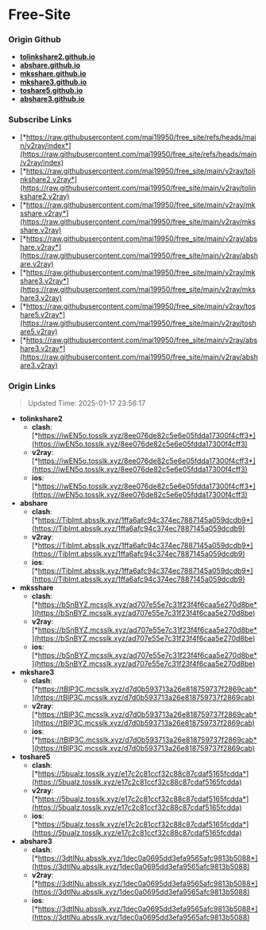 # Free-Site

### Origin Github

- [**tolinkshare2.github.io**](https://github.com/tolinkshare2/tolinkshare2.github.io)
- [**abshare.github.io**](https://github.com/abshare/abshare.github.io)
- [**mksshare.github.io**](https://github.com/mksshare/mksshare.github.io)
- [**mkshare3.github.io**](https://github.com/mkshare3/mkshare3.github.io)
- [**toshare5.github.io**](https://github.com/toshare5/toshare5.github.io)
- [**abshare3.github.io**](https://github.com/abshare3/abshare3.github.io)

### Subscribe Links

- [*https://raw.githubusercontent.com/mai19950/free_site/refs/heads/main/v2ray/index*](https://raw.githubusercontent.com/mai19950/free_site/refs/heads/main/v2ray/index)
- [*https://raw.githubusercontent.com/mai19950/free_site/main/v2ray/tolinkshare2.v2ray*](https://raw.githubusercontent.com/mai19950/free_site/main/v2ray/tolinkshare2.v2ray)
- [*https://raw.githubusercontent.com/mai19950/free_site/main/v2ray/mksshare.v2ray*](https://raw.githubusercontent.com/mai19950/free_site/main/v2ray/mksshare.v2ray)
- [*https://raw.githubusercontent.com/mai19950/free_site/main/v2ray/abshare.v2ray*](https://raw.githubusercontent.com/mai19950/free_site/main/v2ray/abshare.v2ray)
- [*https://raw.githubusercontent.com/mai19950/free_site/main/v2ray/mkshare3.v2ray*](https://raw.githubusercontent.com/mai19950/free_site/main/v2ray/mkshare3.v2ray)
- [*https://raw.githubusercontent.com/mai19950/free_site/main/v2ray/toshare5.v2ray*](https://raw.githubusercontent.com/mai19950/free_site/main/v2ray/toshare5.v2ray)
- [*https://raw.githubusercontent.com/mai19950/free_site/main/v2ray/abshare3.v2ray*](https://raw.githubusercontent.com/mai19950/free_site/main/v2ray/abshare3.v2ray)

### Origin Links

> Updated Time: 2025-01-17 23:56:17

- **tolinkshare2**
  - **clash**: [*https://iwEN5o.tosslk.xyz/8ee076de82c5e6e05fdda17300f4cff3*](https://iwEN5o.tosslk.xyz/8ee076de82c5e6e05fdda17300f4cff3)
  - **v2ray**: [*https://iwEN5o.tosslk.xyz/8ee076de82c5e6e05fdda17300f4cff3*](https://iwEN5o.tosslk.xyz/8ee076de82c5e6e05fdda17300f4cff3)
  - **ios**: [*https://iwEN5o.tosslk.xyz/8ee076de82c5e6e05fdda17300f4cff3*](https://iwEN5o.tosslk.xyz/8ee076de82c5e6e05fdda17300f4cff3)
- **abshare**
  - **clash**: [*https://TibImt.absslk.xyz/1ffa6afc94c374ec7887145a059dcdb9*](https://TibImt.absslk.xyz/1ffa6afc94c374ec7887145a059dcdb9)
  - **v2ray**: [*https://TibImt.absslk.xyz/1ffa6afc94c374ec7887145a059dcdb9*](https://TibImt.absslk.xyz/1ffa6afc94c374ec7887145a059dcdb9)
  - **ios**: [*https://TibImt.absslk.xyz/1ffa6afc94c374ec7887145a059dcdb9*](https://TibImt.absslk.xyz/1ffa6afc94c374ec7887145a059dcdb9)
- **mksshare**
  - **clash**: [*https://bSnBYZ.mcsslk.xyz/ad707e55e7c31f23f4f6caa5e270d8be*](https://bSnBYZ.mcsslk.xyz/ad707e55e7c31f23f4f6caa5e270d8be)
  - **v2ray**: [*https://bSnBYZ.mcsslk.xyz/ad707e55e7c31f23f4f6caa5e270d8be*](https://bSnBYZ.mcsslk.xyz/ad707e55e7c31f23f4f6caa5e270d8be)
  - **ios**: [*https://bSnBYZ.mcsslk.xyz/ad707e55e7c31f23f4f6caa5e270d8be*](https://bSnBYZ.mcsslk.xyz/ad707e55e7c31f23f4f6caa5e270d8be)
- **mkshare3**
  - **clash**: [*https://tBlP3C.mcsslk.xyz/d7d0b593713a26e818759737f2869cab*](https://tBlP3C.mcsslk.xyz/d7d0b593713a26e818759737f2869cab)
  - **v2ray**: [*https://tBlP3C.mcsslk.xyz/d7d0b593713a26e818759737f2869cab*](https://tBlP3C.mcsslk.xyz/d7d0b593713a26e818759737f2869cab)
  - **ios**: [*https://tBlP3C.mcsslk.xyz/d7d0b593713a26e818759737f2869cab*](https://tBlP3C.mcsslk.xyz/d7d0b593713a26e818759737f2869cab)
- **toshare5**
  - **clash**: [*https://5buaIz.tosslk.xyz/e17c2c81ccf32c88c87cdaf5165fcdda*](https://5buaIz.tosslk.xyz/e17c2c81ccf32c88c87cdaf5165fcdda)
  - **v2ray**: [*https://5buaIz.tosslk.xyz/e17c2c81ccf32c88c87cdaf5165fcdda*](https://5buaIz.tosslk.xyz/e17c2c81ccf32c88c87cdaf5165fcdda)
  - **ios**: [*https://5buaIz.tosslk.xyz/e17c2c81ccf32c88c87cdaf5165fcdda*](https://5buaIz.tosslk.xyz/e17c2c81ccf32c88c87cdaf5165fcdda)
- **abshare3**
  - **clash**: [*https://3dtINu.absslk.xyz/1dec0a0695dd3efa9565afc9813b5088*](https://3dtINu.absslk.xyz/1dec0a0695dd3efa9565afc9813b5088)
  - **v2ray**: [*https://3dtINu.absslk.xyz/1dec0a0695dd3efa9565afc9813b5088*](https://3dtINu.absslk.xyz/1dec0a0695dd3efa9565afc9813b5088)
  - **ios**: [*https://3dtINu.absslk.xyz/1dec0a0695dd3efa9565afc9813b5088*](https://3dtINu.absslk.xyz/1dec0a0695dd3efa9565afc9813b5088)
